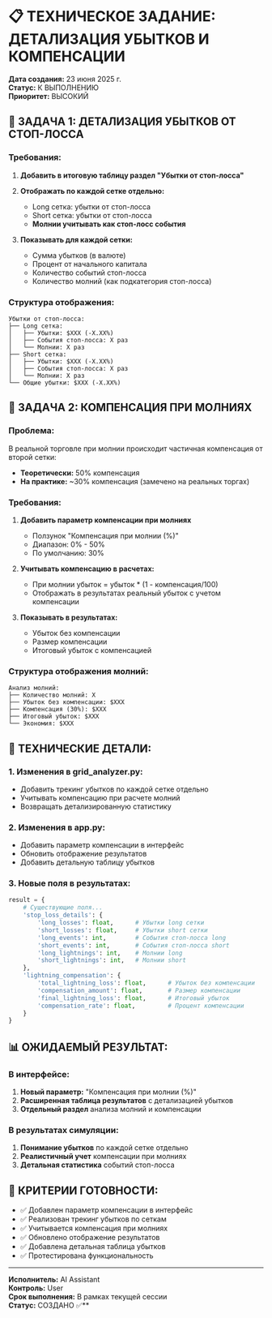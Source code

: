 # 📋 ТЕХНИЧЕСКОЕ ЗАДАНИЕ: ДЕТАЛИЗАЦИЯ УБЫТКОВ И КОМПЕНСАЦИИ

**Дата создания:** 23 июня 2025 г.  
**Статус:** К ВЫПОЛНЕНИЮ  
**Приоритет:** ВЫСОКИЙ  

## 🎯 ЗАДАЧА 1: ДЕТАЛИЗАЦИЯ УБЫТКОВ ОТ СТОП-ЛОССА

### Требования:
1. **Добавить в итоговую таблицу раздел "Убытки от стоп-лосса"**
2. **Отображать по каждой сетке отдельно:**
   - Long сетка: убытки от стоп-лосса
   - Short сетка: убытки от стоп-лосса
   - **Молнии учитывать как стоп-лосс события**

3. **Показывать для каждой сетки:**
   - Сумма убытков (в валюте)
   - Процент от начального капитала
   - Количество событий стоп-лосса
   - Количество молний (как подкатегория стоп-лосса)

### Структура отображения:
```
Убытки от стоп-лосса:
├── Long сетка:
│   ├── Убытки: $XXX (-X.XX%)
│   ├── События стоп-лосса: X раз
│   └── Молнии: X раз
├── Short сетка:
│   ├── Убытки: $XXX (-X.XX%)
│   ├── События стоп-лосса: X раз
│   └── Молнии: X раз
└── Общие убытки: $XXX (-X.XX%)
```

## 🎯 ЗАДАЧА 2: КОМПЕНСАЦИЯ ПРИ МОЛНИЯХ

### Проблема:
В реальной торговле при молнии происходит частичная компенсация от второй сетки:
- **Теоретически:** 50% компенсация
- **На практике:** ~30% компенсация (замечено на реальных торгах)

### Требования:
1. **Добавить параметр компенсации при молниях**
   - Ползунок "Компенсация при молнии (%)" 
   - Диапазон: 0% - 50%
   - По умолчанию: 30%

2. **Учитывать компенсацию в расчетах:**
   - При молнии убыток = убыток * (1 - компенсация/100)
   - Отображать в результатах реальный убыток с учетом компенсации

3. **Показывать в результатах:**
   - Убыток без компенсации
   - Размер компенсации
   - Итоговый убыток с компенсацией

### Структура отображения молний:
```
Анализ молний:
├── Количество молний: X
├── Убыток без компенсации: $XXX
├── Компенсация (30%): $XXX
├── Итоговый убыток: $XXX
└── Экономия: $XXX
```

## 🔧 ТЕХНИЧЕСКИЕ ДЕТАЛИ:

### 1. Изменения в grid_analyzer.py:
- Добавить трекинг убытков по каждой сетке отдельно
- Учитывать компенсацию при расчете молний
- Возвращать детализированную статистику

### 2. Изменения в app.py:
- Добавить параметр компенсации в интерфейс
- Обновить отображение результатов
- Добавить детальную таблицу убытков

### 3. Новые поля в результатах:
```python
result = {
    # Существующие поля...
    'stop_loss_details': {
        'long_losses': float,      # Убытки long сетки
        'short_losses': float,     # Убытки short сетки
        'long_events': int,        # События стоп-лосса long
        'short_events': int,       # События стоп-лосса short
        'long_lightnings': int,    # Молнии long
        'short_lightnings': int,   # Молнии short
    },
    'lightning_compensation': {
        'total_lightning_loss': float,      # Убыток без компенсации
        'compensation_amount': float,       # Размер компенсации
        'final_lightning_loss': float,      # Итоговый убыток
        'compensation_rate': float,         # Процент компенсации
    }
}
```

## 📊 ОЖИДАЕМЫЙ РЕЗУЛЬТАТ:

### В интерфейсе:
1. **Новый параметр:** "Компенсация при молнии (%)"
2. **Расширенная таблица результатов** с детализацией убытков
3. **Отдельный раздел** анализа молний и компенсации

### В результатах симуляции:
1. **Понимание убытков** по каждой сетке отдельно
2. **Реалистичный учет** компенсации при молниях
3. **Детальная статистика** событий стоп-лосса

## 🎯 КРИТЕРИИ ГОТОВНОСТИ:

- ✅ Добавлен параметр компенсации в интерфейс
- ✅ Реализован трекинг убытков по сеткам
- ✅ Учитывается компенсация при молниях
- ✅ Обновлено отображение результатов
- ✅ Добавлена детальная таблица убытков
- ✅ Протестирована функциональность

---

**Исполнитель:** AI Assistant  
**Контроль:** User  
**Срок выполнения:** В рамках текущей сессии  
**Статус:** СОЗДАНО ✅**
